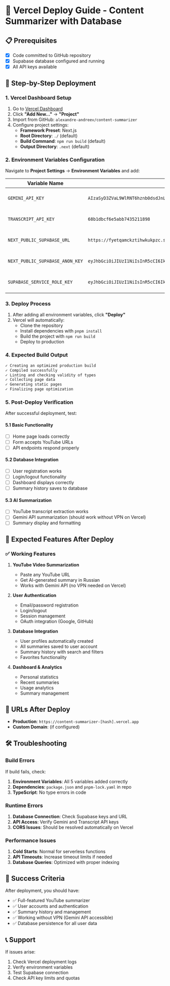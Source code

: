# 🚀 Vercel Deploy Guide - Content Summarizer with Database

## 📋 Prerequisites
- [x] Code committed to GitHub repository
- [x] Supabase database configured and running
- [x] All API keys available

## 🔧 Step-by-Step Deployment

### 1. Vercel Dashboard Setup
1. Go to [Vercel Dashboard](https://vercel.com/dashboard)
2. Click **"Add New..."** → **"Project"**
3. Import from GitHub: `alexandre-andreev/content-summarizer`
4. Configure project settings:
   - **Framework Preset**: Next.js
   - **Root Directory**: `./` (default)
   - **Build Command**: `npm run build` (default)
   - **Output Directory**: `.next` (default)

### 2. Environment Variables Configuration
Navigate to **Project Settings** → **Environment Variables** and add:

| Variable Name | Value | Environment |
|---------------|-------|-------------|
| `GEMINI_API_KEY` | `AIzaSyD3ZVaL9WlRNT6hznb0dsdJnLEQn_5kv6s` | Production, Preview, Development |
| `TRANSCRIPT_API_KEY` | `68b1dbcf6e5abb7435211898` | Production, Preview, Development |
| `NEXT_PUBLIC_SUPABASE_URL` | `https://fyetqamckztihwkukpzc.supabase.co` | Production, Preview, Development |
| `NEXT_PUBLIC_SUPABASE_ANON_KEY` | `eyJhbGciOiJIUzI1NiIsInR5cCI6IkpXVCJ9.eyJpc3MiOiJzdXBhYmFzZSIsInJlZiI6ImZ5ZXRxYW1ja3p0aWh3a3VrcHpjIiwicm9sZSI6ImFub24iLCJpYXQiOjE3NTY5OTgzMTksImV4cCI6MjA3MjU3NDMxOX0.m9P_6KDYNnzYKjF8HuUSJ2mvjFlssljlsVAvHcO29o4` | Production, Preview, Development |
| `SUPABASE_SERVICE_ROLE_KEY` | `eyJhbGciOiJIUzI1NiIsInR5cCI6IkpXVCJ9.eyJpc3MiOiJzdXBhYmFzZSIsInJlZiI6ImZ5ZXRxYW1ja3p0aWh3a3VrcHpjIiwicm9sZSI6InNlcnZpY2Vfcm9sZSIsImlhdCI6MTc1Njk5ODMxOSwiZXhwIjoyMDcyNTc0MzE5fQ.bVmbt1SCOihQo9k9eo0c7RsaLepnv_bK3mUdDWWNmPI` | Production, Preview, Development |

### 3. Deploy Process
1. After adding all environment variables, click **"Deploy"**
2. Vercel will automatically:
   - Clone the repository
   - Install dependencies with `pnpm install`
   - Build the project with `npm run build`
   - Deploy to production

### 4. Expected Build Output
```bash
✓ Creating an optimized production build
✓ Compiled successfully
✓ Linting and checking validity of types
✓ Collecting page data
✓ Generating static pages
✓ Finalizing page optimization
```

### 5. Post-Deploy Verification
After successful deployment, test:

#### **5.1 Basic Functionality**
- [ ] Home page loads correctly
- [ ] Form accepts YouTube URLs
- [ ] API endpoints respond properly

#### **5.2 Database Integration**
- [ ] User registration works
- [ ] Login/logout functionality
- [ ] Dashboard displays correctly
- [ ] Summary history saves to database

#### **5.3 AI Summarization**
- [ ] YouTube transcript extraction works
- [ ] Gemini API summarization (should work without VPN on Vercel)
- [ ] Summary display and formatting

## 🎯 Expected Features After Deploy

### ✅ **Working Features**
1. **YouTube Video Summarization**
   - Paste any YouTube URL
   - Get AI-generated summary in Russian
   - Works with Gemini API (no VPN needed on Vercel)

2. **User Authentication**
   - Email/password registration
   - Login/logout
   - Session management
   - OAuth integration (Google, GitHub)

3. **Database Integration**
   - User profiles automatically created
   - All summaries saved to user account
   - Summary history with search and filters
   - Favorites functionality

4. **Dashboard & Analytics**
   - Personal statistics
   - Recent summaries
   - Usage analytics
   - Summary management

## 🔗 **URLs After Deploy**
- **Production**: `https://content-summarizer-[hash].vercel.app`
- **Custom Domain**: (if configured)

## 🛠️ **Troubleshooting**

### Build Errors
If build fails, check:
1. **Environment Variables**: All 5 variables added correctly
2. **Dependencies**: `package.json` and `pnpm-lock.yaml` in repo
3. **TypeScript**: No type errors in code

### Runtime Errors
1. **Database Connection**: Check Supabase keys and URL
2. **API Access**: Verify Gemini and Transcript API keys
3. **CORS Issues**: Should be resolved automatically on Vercel

### Performance Issues
1. **Cold Starts**: Normal for serverless functions
2. **API Timeouts**: Increase timeout limits if needed
3. **Database Queries**: Optimized with proper indexing

## 🎉 **Success Criteria**
After deployment, you should have:
- ✅ Full-featured YouTube summarizer
- ✅ User accounts and authentication
- ✅ Summary history and management
- ✅ Working without VPN (Gemini API accessible)
- ✅ Database persistence for all user data

## 📞 **Support**
If issues arise:
1. Check Vercel deployment logs
2. Verify environment variables
3. Test Supabase connection
4. Check API key limits and quotas
